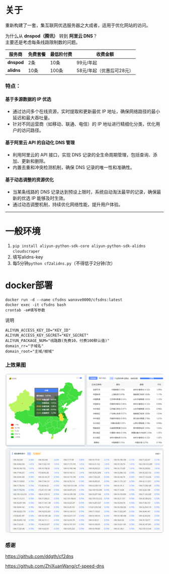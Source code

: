 # 关于
重新构建了一套，集互联网优选服务器之大成者，适用于优化网站的访问。

为什么从 **dnspod（腾讯）** 转到 **阿里云 DNS**？  
主要还是考虑每条线路限制数的问题。

| 服务商    | 免费套餐 | 最低阶付费 | 收费金额                   |
|-----------|----------|------------|----------------------------|
| **dnspod** | 2条      | 10条       | 99元/年起                  |
| **alidns** | 10条     | 100条      | 58元/年起（优惠后可28元）  |



### 特点：
#### 基于多源数据的 IP 优选

- 通过访问多个在线资源，实时提取和更新最优 IP 地址，确保网络路径的最小延迟和最大吞吐量。
- 针对不同运营商（如移动、联通、电信）的 IP 地址进行精细化分类，优化用户的访问路径。

#### 基于阿里云 API 的自动化 DNS 管理

- 利用阿里云的 API 接口，实现 DNS 记录的全生命周期管理，包括查询、添加、更新和删除。
- 内置去重和冲突检测机制，确保 DNS 记录的唯一性和准确性。

#### 基于动态调整的资源优化

- 当某条线路的 DNS 记录达到预设上限时，系统自动淘汰最早的记录，确保最新的优选 IP 能够及时生效。
- 通过动态调整机制，持续优化网络性能，提升用户体验。


---

# 一般环境
1.  `pip install aliyun-python-sdk-core aliyun-python-sdk-alidns cloudscraper`
2.  填写alidns-key
3.  每5分钟`python cf2alidns.py`（不得低于2分钟/次）

# docker部署
```
docker run -d --name cfsdns wanxve0000/cfsdns:latest
docker exec -it cfsdns bash
crontab -e#填写参数
```
说明
```
ALIYUN_ACCESS_KEY_ID="KEY_ID"
ALIYUN_ACCESS_KEY_SECRET="KEY_SECRET"
ALIYUN_PACKAGE_NUM="线路数(免费10，付费100默认值)"
domain_rr="子域名"
domain_root="主域/根域"
```

### 上效果图
![Snipaste_01.png](Snipaste_01.png)
![Snipaste_02.png](Snipaste_02.png)
### 感谢
<https://github.com/ddgth/cf2dns>


<https://github.com/ZhiXuanWang/cf-speed-dns>